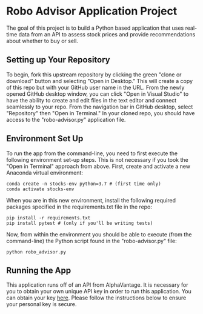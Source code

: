 # Robo Advisor Application Project

The goal of this project is to build a Python based application that uses real-time data from an API to assess stock prices and provide recommendations about whether to buy or sell. 

## Setting up Your Repository

To begin, fork this upstream repository by clicking the green "clone or download" button and selecting "Open in Desktop." This will create a copy of this repo but with your GitHub user name in the URL. From the newly opened GitHub desktop window, you can click "Open in Visual Studio" to have the ability to create and edit files in the text editor and connect seamlessly to your repo. From the navigation bar in GitHub desktop, select "Repository" then "Open in Terminal." In your cloned repo, you should have access to the "robo-advisor.py" application file.

## Environment Set Up

To run the app from the command-line, you need to first execute the following environment set-up steps. This is not necessary if you took the "Open in Terminal" approach from above. First, create and activate a new Anaconda virtual environment:

```
conda create -n stocks-env python=3.7 # (first time only)
conda activate stocks-env
```

When you are in this new environment, install the following required packages specified in the requirements.txt file in the repo:

```
pip install -r requirements.txt
pip install pytest # (only if you'll be writing tests)
```

Now, from within the environment you should be able to execute (from the command-line) the Python script found in the "robo-advisor.py" file: 

```
python robo_advisor.py
```

## Running the App

This application runs off of an API from AlphaVantage. It is necessary for you to obtain your own unique API key in order to run this application. You can obtain your key [here](https://www.alphavantage.co/documentation/#daily). Please follow the instructions below to ensure your personal key is secure. 


